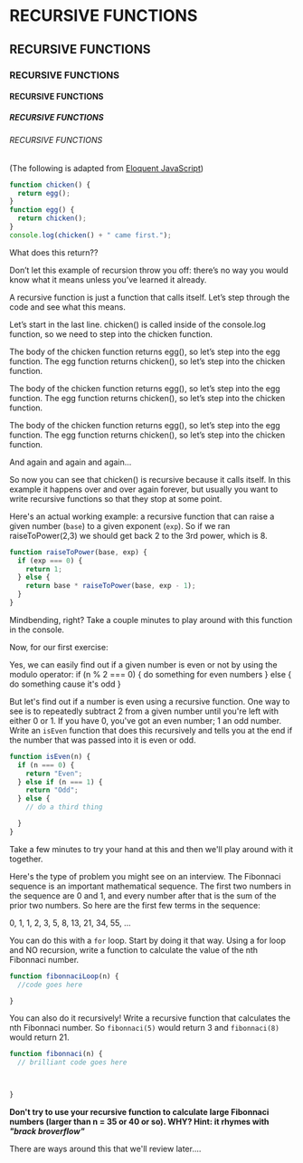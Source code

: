 # RECURSIVE FUNCTIONS
## RECURSIVE FUNCTIONS
### RECURSIVE FUNCTIONS
#### RECURSIVE FUNCTIONS
##### RECURSIVE FUNCTIONS
###### RECURSIVE FUNCTIONS

(The following is adapted from [Eloquent JavaScript](http://watchandcode.com/courses/eloquent-javascript-the-annotated-version/lectures/206284))

```js
function chicken() {
  return egg();
}
function egg() {
  return chicken();
}
console.log(chicken() + " came first.");
```

What does this return??

Don’t let this example of recursion throw you off: there’s no way you would know what it means unless you’ve learned it already.

A recursive function is just a function that calls itself. Let’s step through the code and see what this means.

Let’s start in the last line. chicken() is called inside of the console.log function, so we need to step into the chicken function.

The body of the chicken function returns egg(), so let’s step into the egg function.
The egg function returns chicken(), so let’s step into the chicken function.

The body of the chicken function returns egg(), so let’s step into the egg function.
The egg function returns chicken(), so let’s step into the chicken function.

The body of the chicken function returns egg(), so let’s step into the egg function.
The egg function returns chicken(), so let’s step into the chicken function.

And again and again and again…

So now you can see that chicken() is recursive because it calls itself. In this example it happens over and over again forever, but usually you want to write recursive functions so that they stop at some point.

Here's an actual working example: a recursive function that can raise a given number (`base`) to a given exponent (`exp`). So if we ran raiseToPower(2,3) we should get back 2 to the 3rd power, which is 8.

```js
function raiseToPower(base, exp) {
  if (exp === 0) {
    return 1;
  } else {
    return base * raiseToPower(base, exp - 1);
  }
}
```

Mindbending, right? Take a couple minutes to play around with this function in the console.

Now, for our first exercise:

Yes, we can easily find out if a given number is even or not by using the modulo operator:
if (n % 2 === 0) { do something for even numbers } else { do something cause it's odd }

But let's find out if a number is even using a recursive function. One way to see is to repeatedly subtract 2 from a given number until you're left with either 0 or 1. If you have 0, you've got an even number; 1 an odd number. Write an `isEven` function that does this recursively and tells you at the end if the number that was passed into it is even or odd.

```js
function isEven(n) {
  if (n === 0) {
    return "Even";
  } else if (n === 1) {
    return "Odd";
  } else {
    // do a third thing

  }
}
```

Take a few minutes to try your hand at this and then we'll play around with it together.

Here's the type of problem you might see on an interview. The Fibonnaci sequence is an important mathematical sequence. The first two numbers in the sequence are 0 and 1, and every number after that is the sum of the prior two numbers. So here are the first few terms in the sequence:

0, 1, 1, 2, 3, 5, 8, 13, 21, 34, 55, ...

You can do this with a `for` loop. Start by doing it that way. Using a for loop and NO recursion, write a function to calculate the value of the nth Fibonnaci number.
```js
function fibonnaciLoop(n) {
  //code goes here

}
```

You can also do it recursively! Write a recursive function that calculates the nth Fibonnaci number. So `fibonnaci(5)` would return 3 and `fibonnaci(8)` would return 21.

```js
function fibonnaci(n) {
  // brilliant code goes here



}
```

**Don't try to use your recursive function to calculate large Fibonnaci numbers (larger than n = 35 or 40 or so). WHY? Hint: it rhymes with *"brack broverflow"***

There are ways around this that we'll review later....
